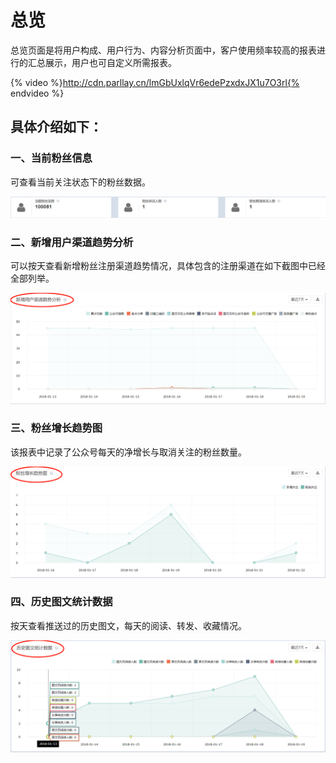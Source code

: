 # 总览

总览页面是将用户构成、用户行为、内容分析页面中，客户使用频率较高的报表进行的汇总展示，用户也可自定义所需报表。  

{% video %}http://cdn.parllay.cn/lmGbUxlqVr6edePzxdxJX1u7O3rl{% endvideo %}

## 具体介绍如下：

### 一、当前粉丝信息

可查看当前关注状态下的粉丝数据。  

![](/assets/1516602751%281%29.png)

### 二、新增用户渠道趋势分析

可以按天查看新增粉丝注册渠道趋势情况，具体包含的注册渠道在如下截图中已经全部列举。  

![](/assets/1516342275%281%29.png)

### 三、粉丝增长趋势图

该报表中记录了公众号每天的净增长与取消关注的粉丝数量。  

![](/assets/1516588591%281%29.png)

### 四、历史图文统计数据

按天查看推送过的历史图文，每天的阅读、转发、收藏情况。  

![](/assets/1516347299%281%29.png)

